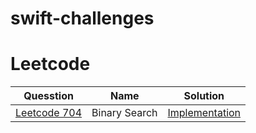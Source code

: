 # swift-challenges

# Leetcode
| Quesstion | Name | Solution |
|----------|------| ----------|
| [Leetcode 704](https://leetcode.com/problems/binary-search/)| Binary Search | [Implementation](./swift-challenges/Leetcode/LC-704.swift)
